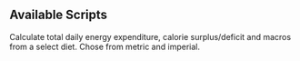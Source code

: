 ## Available Scripts

Calculate total daily energy expenditure, calorie surplus/deficit and macros from a select diet. Chose from metric and imperial.
